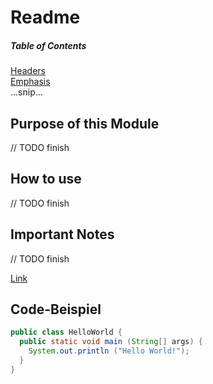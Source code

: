 # Readme

##### Table of Contents  
[Headers](#headers)  
[Emphasis](#emphasis)  
...snip...    

## Purpose of this Module

// TODO finish

## How to use

// TODO finish

## Important Notes

// TODO finish

[Link](readme.asc)



## Code-Beispiel

```java
public class HelloWorld {
  public static void main (String[] args) {
    System.out.println ("Hello World!");
  }
}
```
